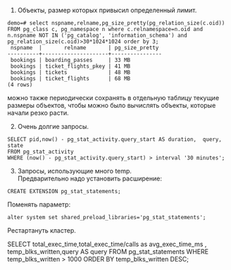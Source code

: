 1. Объекты, размер которых привысил определенный лимит.
```
demo=# select nspname,relname,pg_size_pretty(pg_relation_size(c.oid))  FROM pg_class c, pg_namespace n where c.relnamespace=n.oid and n.nspname NOT IN ('pg_catalog', 'information_schema') and pg_relation_size(c.oid)>30*1024*1024 order by 3;
 nspname  |       relname       | pg_size_pretty 
----------+---------------------+----------------
 bookings | boarding_passes     | 33 MB
 bookings | ticket_flights_pkey | 41 MB
 bookings | tickets             | 48 MB
 bookings | ticket_flights      | 68 MB
(4 rows)
```
можно также периодически сохранять в отдельную таблицу текущие размеры объектов, чтобы можно было вычислять объекты, которые начали резко расти.

2. Очень долгие запросы.
 ```
SELECT pid,now() - pg_stat_activity.query_start AS duration,  query,  state
FROM pg_stat_activity
WHERE (now() - pg_stat_activity.query_start) > interval '30 minutes';
```
3. Запросы, использующие много temp.   
Предварительно надо установить расширение:
```
CREATE EXTENSION pg_stat_statements;
```
Поменять параметр:
```
alter system set shared_preload_libraries='pg_stat_statements';
```
Рестартануть кластер.

SELECT total_exec_time,total_exec_time/calls as avg_exec_time_ms , temp_blks_written,query AS query
FROM pg_stat_statements 
WHERE temp_blks_written > 1000
ORDER BY temp_blks_written DESC;


